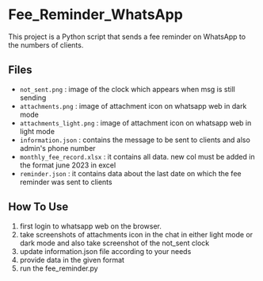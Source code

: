 # Fee_Reminder_WhatsApp

This project is a Python script that sends a fee reminder on WhatsApp to the numbers of clients.

## Files

* `not_sent.png` : image of the clock which appears when msg is still sending
* `attachments.png` : image of attachment icon on whatsapp web in dark mode
* `attachments_light.png` : image of attachment icon on whatsapp web in light mode
* `information.json` : contains the message to be sent to clients and also admin's phone number
* `monthly_fee_record.xlsx` : it contains all data. new col must be added in the format june 2023 in excel
* `reminder.json` : it contains data about the last date on which the fee reminder was sent to clients

## How To Use

1. first login to whatsapp web on the browser.
2. take screenshots of attachments icon in the chat in either light mode or dark mode
   and also take screenshot of the not_sent clock
3. update information.json file according to your needs
4. provide data in the given format
5. run the fee_reminder.py

